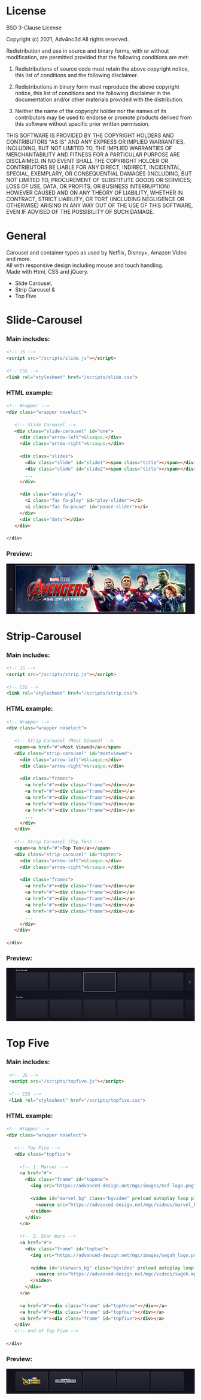 # License
BSD 3-Clause License

Copyright (c) 2021, Adv4nc3d
All rights reserved.

Redistribution and use in source and binary forms, with or without
modification, are permitted provided that the following conditions are met:

1. Redistributions of source code must retain the above copyright notice, this
   list of conditions and the following disclaimer.

2. Redistributions in binary form must reproduce the above copyright notice,
   this list of conditions and the following disclaimer in the documentation
   and/or other materials provided with the distribution.

3. Neither the name of the copyright holder nor the names of its
   contributors may be used to endorse or promote products derived from
   this software without specific prior written permission.

THIS SOFTWARE IS PROVIDED BY THE COPYRIGHT HOLDERS AND CONTRIBUTORS "AS IS"
AND ANY EXPRESS OR IMPLIED WARRANTIES, INCLUDING, BUT NOT LIMITED TO, THE
IMPLIED WARRANTIES OF MERCHANTABILITY AND FITNESS FOR A PARTICULAR PURPOSE ARE
DISCLAIMED. IN NO EVENT SHALL THE COPYRIGHT HOLDER OR CONTRIBUTORS BE LIABLE
FOR ANY DIRECT, INDIRECT, INCIDENTAL, SPECIAL, EXEMPLARY, OR CONSEQUENTIAL
DAMAGES (INCLUDING, BUT NOT LIMITED TO, PROCUREMENT OF SUBSTITUTE GOODS OR
SERVICES; LOSS OF USE, DATA, OR PROFITS; OR BUSINESS INTERRUPTION) HOWEVER
CAUSED AND ON ANY THEORY OF LIABILITY, WHETHER IN CONTRACT, STRICT LIABILITY,
OR TORT (INCLUDING NEGLIGENCE OR OTHERWISE) ARISING IN ANY WAY OUT OF THE USE
OF THIS SOFTWARE, EVEN IF ADVISED OF THE POSSIBILITY OF SUCH DAMAGE.



# General
Carousel and container types as used by Netflix, Disney+, Amazon Video and more.<br>
All with responsive design including mouse and touch handling.<br>
Made with Html, CSS and jQuery.

- Slide Carousel,
- Strip Carousel &
- Top Five


# Slide-Carousel
### Main includes:
```html
<!-- JS -->
<script src="/scripts/slide.js"></script>

<!-- CSS -->
<link rel="stylesheet" href="/scripts/slide.css">
```

### HTML example:
```html
<!-- Wrapper -->
<div class="wrapper noselect">

   <!-- Slide Carousel -->
   <div class="slide-carousel" id="one">
     <div class="arrow-left">&lsaquo;</div>
     <div class="arrow-right">&rsaquo;</div>

     <div class="slides">
       <div class="slide" id="slide1"><span class="title"></span></div>
       <div class="slide" id="slide2"><span class="title"></span></div>
       ...
     </div>

     <div class="auto-play">
       <i class="fas fa-play" id="play-slider"></i>
       <i class="fas fa-pause" id="pause-slider"></i>
     </div>
     <div class="dots"></div>
   </div>
   
</div>
```

### Preview:

![Alt text](/slide/images/slide_car.png?raw=true "Slide Carousel")


# Strip-Carousel
### Main includes:
```html
<!-- JS -->
<script src="/scripts/strip.js"></script>

<!-- CSS -->
<link rel="stylesheet" href="/scripts/strip.css">
```

### HTML example:
```html
<!-- Wrapper -->
<div class="wrapper noselect">

   <!-- Strip Carousel (Most Viewed) -->
   <span><a href="#">Most Viewed</a></span>
   <div class="strip-carousel" id="mostviewed">
     <div class="arrow-left">&lsaquo;</div>
     <div class="arrow-right">&rsaquo;</div>

     <div class="frames">
       <a href="#"><div class="frame"></div></a>
       <a href="#"><div class="frame"></div></a>
       <a href="#"><div class="frame"></div></a>
       <a href="#"><div class="frame"></div></a>
       <a href="#"><div class="frame"></div></a>
       ...
     </div>
   </div>

   <!-- Strip Carousel (Top Ten) -->
   <span><a href="#">Top Ten</a></span>
   <div class="strip-carousel" id="topten">
     <div class="arrow-left">&lsaquo;</div>
     <div class="arrow-right">&rsaquo;</div>

     <div class="frames">
       <a href="#"><div class="frame"></div></a>
       <a href="#"><div class="frame"></div></a>
       <a href="#"><div class="frame"></div></a>
       <a href="#"><div class="frame"></div></a>
       <a href="#"><div class="frame"></div></a>
       ...
     </div>
   </div>

</div>
```


### Preview:

![Alt text](/strip/images/strip_car.png?raw=true "Strip Carousel")


# Top Five
### Main includes:
```html
 <!-- JS -->
 <script src="/scripts/topfive.js"></script>

 <!-- CSS -->
 <link rel="stylesheet" href="/scripts/topfive.css">
```

### HTML example:
```html
<!-- Wrapper -->
<div class="wrapper noselect">

   <!-- Top Five -->
   <div class="topfive">

     <!-- 1. Marvel -->
     <a href="#">
       <div class="frame" id="topone">        
         <img src="https://advanced-design.net/mgc/images/msf-logo.png" alt="marvel-logo">

         <video id="marvel_bg" class="bgvideo" preload autoplay loop playsinline muted>
           <source src="https://advanced-design.net/mgc/videos/marvel_bg.mp4" type="video/mp4">
         </video>
       </div>
     </a>

     <!-- 2. Star Wars -->
     <a href="#">
       <div class="frame" id="toptwo">
         <img src="https://advanced-design.net/mgc/images/swgoh_logo.png" alt="starwars-logo">

         <video id="starwars_bg" class="bgvideo" preload autoplay loop playsinline muted>
           <source src="https://advanced-design.net/mgc/videos/swgoh.mp4" type="video/mp4">
         </video>
       </div>
     </a>

     <a href="#"><div class="frame" id="topthree"></div></a>
     <a href="#"><div class="frame" id="topfour"></div></a>
     <a href="#"><div class="frame" id="topfive"></div></a>
   </div>
   <!-- end of Top Five -->

</div>
```


### Preview:

![Alt text](/topfive/images/top_five.png?raw=true "Top Five")

